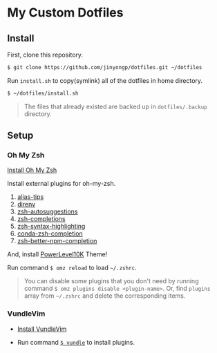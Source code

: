 # My Custom Dotfiles

## Install

First, clone this repository.

```sh
$ git clone https://github.com/jinyongp/dotfiles.git ~/dotfiles
```

Run `install.sh` to copy(symlink) all of the dotfiles in home directory.

```sh
$ ~/dotfiles/install.sh
```

>The files that already existed are backed up in `dotfiles/.backup` directory.

## Setup

### Oh My Zsh

[Install Oh My Zsh](https://ohmyz.sh/#install)

Install external plugins for oh-my-zsh.

   1. [alias-tips](https://github.com/djui/alias-tips#oh-my-zsh)
   2. [direnv](https://github.com/direnv/direnv/blob/master/docs/installation.md#installation)
   3. [zsh-autosuggestions](https://github.com/zsh-users/zsh-autosuggestions/blob/master/INSTALL.md#oh-my-zsh)
   4. [zsh-completions](https://github.com/zsh-users/zsh-completions#oh-my-zsh)
   5. [zsh-syntax-highlighting](https://github.com/zsh-users/zsh-syntax-highlighting/blob/master/INSTALL.md#oh-my-zsh)
   6. [conda-zsh-completion](https://github.com/esc/conda-zsh-completion/blob/382d840f7ad053b3b2ccf0b1f52b26bdabaf66b3/_conda#L24)
   7. [zsh-better-npm-completion](https://github.com/lukechilds/zsh-better-npm-completion#as-an-oh-my-zsh-custom-plugin)

And, install [PowerLevel10K](https://github.com/romkatv/powerlevel10k#oh-my-zsh) Theme!

Run command `$ omz reload` to load `~/.zshrc`.

>You can disable some plugins that you don't need by running command `$ omz plugins disable <plugin-name>`.
>Or, find `plugins` array from `~/.zshrc` and delete the corresponding items.

### VundleVim

- [Install VundleVim](https://github.com/VundleVim/Vundle.vim#quick-start)

- Run command [`$ vundle`](https://github.com/ohmyzsh/ohmyzsh/tree/master/plugins/vundle) to install plugins.
